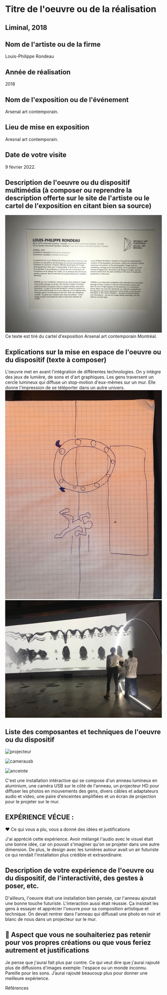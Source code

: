 # Titre de l'oeuvre ou de la réalisation
## Liminal, 2018

## Nom de l'artiste ou de la firme
Louis-Philippe Rondeau

## Année de réalisation
2018

## Nom de l'exposition ou de l'événement
Arsenal art contemporain.

## Lieu de mise en exposition
Aresnal art contemporain.

## Date de votre visite
9 février 2022.

## Description de l'oeuvre ou du dispositif multimédia (à composer ou reprendre la description offerte sur le site de l'artiste ou le cartel de l'exposition en citant bien sa source)

![description_liminal.jpg](photos/description_liminal.jpg)
Ce texte est tiré du cartel d'exposition Arsenal art contemporain Montréal.



## Explications sur la mise en espace de l'oeuvre ou du dispositif (texte à composer)
L'oeuvre met en avant l'intégration de différentes technologies. On y intègre des jeux de lumière, de sons et d'art graphiques. Les gens traversent un cercle lumineux qui diffuse un stop-motion d'eux-mêmes sur un mur. Elle donne l'impression de se téléporter dans un autre univers.
![croquisjpg](photos/croquis.jpg)
![installation.jpg](photos/installation.jpg)

## Liste des composantes et techniques de l'oeuvre ou du dispositif 
![projecteur](https://user-images.githubusercontent.com/89608322/155381223-a35a1365-58c9-4907-a69f-0b77af7bb039.jpeg)

![camerausb](https://user-images.githubusercontent.com/89608322/155382201-d0a2b07c-9b4a-4296-80e3-14f1ef3e9a6d.jpeg)

![anceinte](https://user-images.githubusercontent.com/89608322/155382623-94ed05c8-42bf-44eb-bad3-49f729d19e25.jpeg)




C'est une installation intéractive qui se compose d'un anneau lumineux en aluminium, une caméra USB sur le côté de l'anneau, un projecteur HD pour diffuser les photos en mouvements des gens, divers câbles et adaptateurs audio et video, une paire d'enceintes amplifiées et un écran de projection pour le projeter sur le mur.


## EXPÉRIENCE VÉCUE :
❤️ Ce qui vous a plu, vous a donné des idées et justifications

J'ai apprécié cette expérience. Avoir mélangé l'audio avec le visuel était une bonne idée, car on pouvait s'imaginer qu'on se projeter dans une autre dimension. De plus, le design avec les lumières autour avait un air futuriste ce qui rendait l'installation plus crédible et extraordinaire.

 ## Description de votre expérience de l'oeuvre ou du dispositif, de l'interactivité, des gestes à poser, etc.
D'ailleurs, l'oeuvre était une installation bien pensée, car l'anneau ajoutait une bonne touche futuriste.  L'interaction aussi était réussie. Ça insistait les gens à essayer et apprécier l'oeuvre pour sa composition artistique et technique. On devait rentrer dans l'anneau qui diffusait une photo en noir et blanc de nous dans un projecteur sur le mur.
 

## 🤔 Aspect que vous ne souhaiteriez pas retenir pour vos propres créations ou que vous feriez autrement et justifications

Je pense que j'aurai fait plus par contre. Ce qui veut dire que j'aurai rajouté plus de diffusions d'images exemple: l'espace ou un monde inconnu.  Pareille pour les sons. J’aurai rajouté beaucoup plus pour donner une meilleure expérience. 

Références
